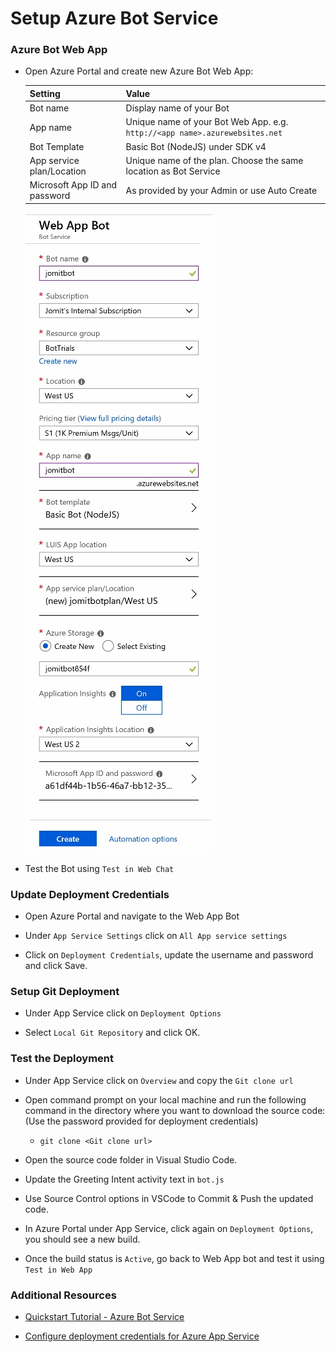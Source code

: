 # Setup Azure Bot Service

### Azure Bot Web App

- Open Azure Portal and create new Azure Bot Web App:

    | Setting | Value |
    | --- | --- |
    | Bot name | Display name of your Bot |
    | App name | Unique name of your Bot Web App. e.g. `http://<app name>.azurewebsites.net` |
    | Bot Template | Basic Bot (NodeJS) under SDK v4 |
    | App service plan/Location | Unique name of the plan. Choose the same location as Bot Service |
    | Microsoft App ID and password | As provided by your Admin or use Auto Create |

    ![Azure Bot Service](https://raw.githubusercontent.com/jomit/BotWorkshop/master/images/1-1.png)


- Test the Bot using `Test in Web Chat`

### Update Deployment Credentials

- Open Azure Portal and navigate to the Web App Bot

- Under `App Service Settings` click on `All App service settings` 

- Click on `Deployment Credentials`, update the username and password and click Save.


### Setup Git Deployment

- Under App Service click on `Deployment Options`

- Select `Local Git Repository` and click OK.


### Test the Deployment

- Under App Service click on `Overview` and copy the `Git clone url`

- Open command prompt on your local machine and run the following command in the directory where you want to download the source code: (Use the password provided for deployment credentials)
    - `git clone <Git clone url>`

- Open the source code folder in Visual Studio Code.

- Update the Greeting Intent activity text in `bot.js`

- Use Source Control options in VSCode to Commit & Push the updated code.

- In Azure Portal under App Service, click again on `Deployment Options`, you should see a new build.

- Once the build status is `Active`, go back to Web App bot and test it using `Test in Web App`


### Additional Resources

- [Quickstart Tutorial - Azure Bot Service](https://docs.microsoft.com/en-us/azure/bot-service/bot-service-quickstart?view=azure-bot-service-4.0)

- [Configure deployment credentials for Azure App Service](https://docs.microsoft.com/en-us/azure/app-service/app-service-deployment-credentials)